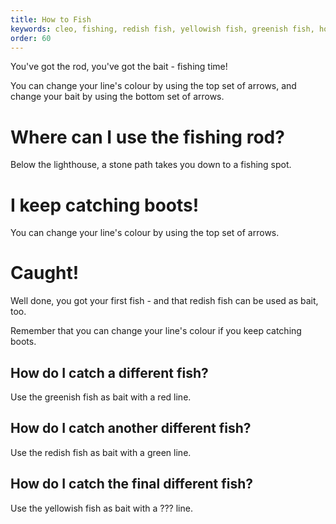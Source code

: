 ```yaml
---
title: How to Fish
keywords: cleo, fishing, redish fish, yellowish fish, greenish fish, how to fish cleo
order: 60
---
```


You've got the rod, you've got the bait - fishing time!

You can change your line's colour by using the top set of arrows, and change your bait by using the bottom set of arrows.

# Where can I use the fishing rod?
Below the lighthouse, a stone path takes you down to a fishing spot.

# I keep catching boots!
You can change your line's colour by using the top set of arrows.

# Caught!
Well done, you got your first fish - and that redish fish can be used as bait, too.

Remember that you can change your line's colour if you keep catching boots.

## How do I catch a different fish?
Use the greenish fish as bait with a red line.

## How do I catch another different fish?
Use the redish fish as bait with a green line.

## How do I catch the final different fish?
Use the yellowish fish as bait with a ??? line.